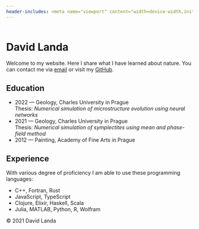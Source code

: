 ```yaml
---
header-includes: <meta name="viewport" content="width=device-width,initial-scale=1"><script async src="flow.js"></script><!-- Global site tag (gtag.js) - Google Analytics --><script async src="https://www.googletagmanager.com/gtag/js?id=UA-141722838-1"></script><script>window.dataLayer = window.dataLayer || [];function gtag(){dataLayer.push(arguments);}gtag('js', new Date());gtag('config', 'UA-141722838-1');</script>
---
```


<main>

<header></header>

# David Landa

<canvas id="canvas"></canvas>

Welcome to my website. Here I share what I have learned about nature. You can contact me via <a href="mailto:david.landa@protonmail.com">email</a> or
visit my <a href="https://github.com/uetoyo/">GitHub</a>.

## Education

- 2022 &mdash; Geology, Charles University in Prague<br />
  Thesis: _Numerical simulation of microstructure evolution using neural networks_
- 2021 &mdash; Geology, Charles University in Prague<br />
  Thesis: _Numerical simulation of symplectites using mean and phase-field method_
- 2012 &mdash; Painting, Academy of Fine Arts in Prague

## Experience

With various degree of proficiency I am able to use these programming languages:

- C++, Fortran, Rust
- JavaScript, TypeScript
- Clojure, Elixir, Haskell, Scala
- Julia, MATLAB, Python, R, Wolfram

<footer>&copy; 2021 David Landa<footer>

</main>
